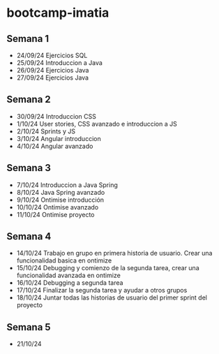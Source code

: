 # bootcamp-imatia
## Semana 1
- 24/09/24 Ejercicios SQL
- 25/09/24 Introduccion a Java
- 26/09/24 Ejercicios Java
- 27/09/24 Ejercicios Java

## Semana 2
- 30/09/24 Introduccion CSS
- 1/10/24 User stories, CSS avanzado e introduccion a JS
- 2/10/24 Sprints y JS
- 3/10/24 Angular introduccion
- 4/10/24 Angular avanzado

## Semana 3
- 7/10/24 Introduccion a Java Spring
- 8/10/24 Java Spring avanzado
- 9/10/24 Ontimise introducción
- 10/10/24 Ontimise avanzado
- 11/10/24 Ontimise proyecto

## Semana 4
- 14/10/24 Trabajo en grupo en primera historia de usuario. Crear una funcionalidad basica en ontimize
- 15/10/24 Debugging y comienzo de la segunda tarea, crear una funcionalidad avanzada en ontimize
- 16/10/24 Debugging a segunda tarea
- 17/10/24 Finalizar la segunda tarea y ayudar a otros grupos
- 18/10/24 Juntar todas las historias de usuario del primer sprint del proyecto

## Semana 5
- 21/10/24
